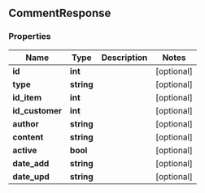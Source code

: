## CommentResponse

### Properties
Name | Type | Description | Notes
------------ | ------------- | ------------- | -------------
**id** | **int** |  | [optional] 
**type** | **string** |  | [optional] 
**id_item** | **int** |  | [optional] 
**id_customer** | **int** |  | [optional] 
**author** | **string** |  | [optional] 
**content** | **string** |  | [optional] 
**active** | **bool** |  | [optional] 
**date_add** | **string** |  | [optional] 
**date_upd** | **string** |  | [optional] 



